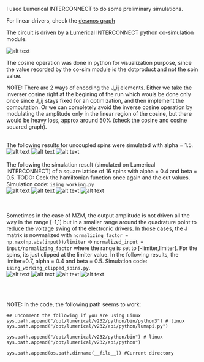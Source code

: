 I used Lumerical INTERCONNECT to do some preliminary simulations.<br/>

For linear drivers, check the [desmos graph](https://www.desmos.com/calculator/af8jm82iia)

The circuit is driven by a Lumerical INTERCONNECT python co-simulation module.

![alt text](Ising.png)

The cosine operation was done in python for visualization purpose, since the value recorded by the co-sim module id the dotproduct and not the spin value. <br/>

NOTE: There are 2 ways of encoding the J_ij elements. Either we take the inverser cosine right at the begining of the run which wouls be done only once since J_ij stays fixed for an optimization, and then implement the computation. Or we can completely avoid the inverse cosine operation by modulating the amplitude only in the linear region of the cosine, but there would be heavy loss, approx around 50% (check the cosine and cosine squared graph).<br/><br/>

The following results for uncoupled spins were simulated with alpha = 1.5. <br/>
![alt text](uncoupled_spins_evolution.png)
![alt text](final_spins.png)
![alt text](dot_product.png)
<br/><br/>
The following the simulation result (simulated on Lumerical INTERCONNECT) of a square lattice of 16 spins with alpha = 0.4 and beta = 0.5. TODO: Ceck the hamiltonian function once again and the cut values. Simulation code: `ising_working.py`<br/>
![alt text](spin_evolution_4spins.png)
![alt text](final_spin_values_4spins.png)
![alt text](ising_energy_4spins.png)
![alt text](dot_product_4spins.png)

<br/><br/>
Sometimes in the case of MZM, the output amplitude is not driven all the way in the range [-1,1] but in a smaller range around the quadrature point to reduce the voltage swing of the electronic drivers. In those cases, the J matrix is nowmalized with `normalizing_factor = np.max(np.abs(input))/limiter` -> `normalized_input = input/normalizing_factor` where the range is set to [-limiter,limiter]. Fpr the spins, its just clipped at the limiter value. In the following results, the limiter=0.7, alpha = 0.4 and beta = 0.5. Simulation code: `ising_working_clipped_spins.py`. <br/>
![alt text](spin_evolution_4spins_clipped.png)
![alt text](final_spin_values_4spins_clipped.png)
![alt text](ising_energy_4spins_clipped.png)
![alt text](dot_product_4spins_clipped.png)

<br/><br/>

NOTE:
In the code, the following path seems to work:

```
## Uncomment the following if you are using Linux
sys.path.append("/opt/lumerical/v232/python/bin/python3") # linux
sys.path.append("/opt/lumerical/v232/api/python/lumapi.py") 

sys.path.append("/opt/lumerical/v232/python/bin") # linux
sys.path.append("/opt/lumerical/v232/api/python") 

sys.path.append(os.path.dirname(__file__)) #Current directory
```

